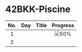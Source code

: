# 42BKK-Piscine

| No. | Day | Title | Progress |
| :-: | :-: | :-:   | :-:      |
|  1  |     |       | ![50%](https://progress-bar.dev/50)|
|  2  |     |       |          |
